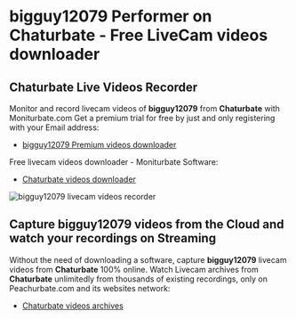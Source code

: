 # bigguy12079 Performer on Chaturbate - Free LiveCam videos downloader

## Chaturbate Live Videos Recorder

Monitor and record livecam videos of **bigguy12079** from **Chaturbate** with Moniturbate.com
Get a premium trial for free by just and only registering with your Email address:
* [bigguy12079 Premium videos downloader](https://moniturbate.com/request-demo-licence-key.html)

Free livecam videos downloader - Moniturbate Software:
* [Chaturbate videos downloader](https://moniturbate.com/moniturbate-download-software.html)

![bigguy12079 livecam videos recorder](https://peachurnet.com/templates/moniturbate-software.png)


## Capture bigguy12079 videos from the Cloud and watch your recordings on Streaming

Without the need of downloading a software, capture **bigguy12079** livecam videos from **Chaturbate** 100% online.
Watch Livecam archives from **Chaturbate** unlimitedly from thousands of existing recordings, only on Peachurbate.com and its websites network:
* [Chaturbate videos archives](https://peachurnet.com/)